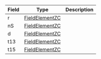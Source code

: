 | Field | Type                                        | Description |
| ----- | ------------------------------------------- | ----------- |
| r     | [FieldElementZC](/idl/types/FieldElementZC) |             |
| nS    | [FieldElementZC](/idl/types/FieldElementZC) |             |
| d     | [FieldElementZC](/idl/types/FieldElementZC) |             |
| t13   | [FieldElementZC](/idl/types/FieldElementZC) |             |
| t15   | [FieldElementZC](/idl/types/FieldElementZC) |             |
